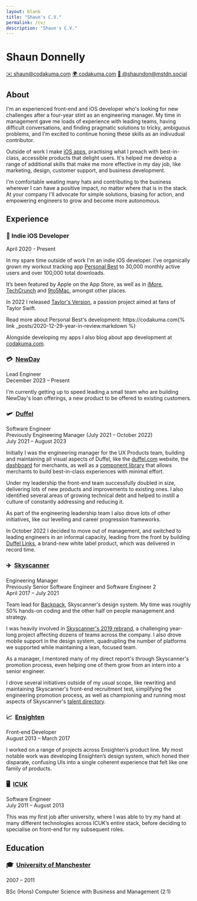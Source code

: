 ```yaml
---
layout: blank
title: "Shaun's C.V."
permalink: /cv/
description: "Shaun's C.V."
---
```


<h1 class="cv-title">Shaun Donnelly</h1>

<section class="cv-links">
  <a class="cv-button" href="mailto:shaun@codakuma.com">✉️&nbsp;shaun@codakuma.com</a>
  <a class="cv-button" href="https://codakuma.com">🌍&nbsp;codakuma.com</a>
  <a class="cv-button screen-only" href="https://mstdn.social/@shaundon">🐘&nbsp;@shaundon@mstdn.social</a>
</section>

## About

I'm an experienced front-end and iOS developer who's looking for new challenges after a four-year stint as an engineering manager. My time in management gave me loads of experience with leading teams, having difficult conversations, and finding pragmatic solutions to tricky, ambiguous problems, and I'm excited to continue honing these skills as an indivudual contributor.

Outside of work I make [iOS apps](/), practising what I preach with best-in-class, accessible products that delight users. It's helped me develop a range of additional skills that make me more effective in my day job, like marketing, design, customer support, and business development.

I'm comfortable weating many hats and contributing to the business wherever I can have a positive impact, no matter where that is in the stack. At your company I'll advocate for simple solutions, biasing for action, and empowering engineers to grow and become more autonomous.

## Experience

### 📱&nbsp;Indie iOS Developer

<div class="cv-date">
    April 2020 - Present
</div>

In my spare time outside of work I'm an indie iOS developer. I've organically grown my workout tracking app [Personal Best](https://getpersonalbest.com) to 30,000 monthly active users and over 100,000 total downloads.

It’s been featured by Apple on the App Store, as well as in [iMore](https://www.imore.com/fitness-companion-personal-best-now-lets-you-share-your-workouts-glorious-technicolor), [TechCrunch](https://techcrunch.com/2020/09/16/ios-14-widgets-you-can-try-today/) and [9to5Mac](https://9to5mac.com/2020/12/27/ios-14-widget-apps/), amongst other places.

In 2022 I released [Taylor's Version](http://taylorsversion.app), a passion project aimed at fans of Taylor Swift.

<p class="print-only">
Read more about Personal Best's development: https://codakuma.com{% link _posts/2020-12-29-year-in-review.markdown %}
</p>

Alongside developing my apps I also blog about app development at [codakuma.com](https://codakuma.com).

### 💳 &nbsp;[NewDay](https://newday.co.uk)

<div class="flex-space-between">
    <div class="cv-role">
        Lead Engineer
    </div>
    <div class="cv-date">
        December 2023 – Present
    </div>
</div>

I'm currently getting up to speed leading a small team who are building NewDay's loan offerings, a new product to be offered to existing customers.

### 🛩 &nbsp;[Duffel](https://duffel.com)

<div class="flex-space-between">
    <div>
        <div class="cv-role">
            Software Engineer
        </div>
        <div class="cv-previous-role">
            Previously Engineering Manager (July 2021 – October 2022)
        </div>
    </div>
    <div class="cv-date">
        July 2021 – August 2023
    </div>
</div>

Initially I was the engineering manager for the UX Products team, building and maintaining all visual aspects of Duffel, like the [duffel.com](https://duffel.com) website, the [dashboard](https://app.duffel.com/join) for merchants, as well as a [component library](https://www.npmjs.com/package/@duffel/components) that allows merchants to build best-in-class experiences with minimal effort.

Under my leadership the front-end team successfully doubled in size, delivering lots of new products and improvements to existing ones. I also identified several areas of growing technical debt and helped to instill a culture of constantly addressing and reducing it.

As part of the engineering leadership team I also drove lots of other initiatives, like our levelling and career progression frameworks.

In October 2022 I decided to move out of management, and switched to leading engineers in an informal capacity, leading from the front by building [Duffel Links](https://duffel.com/links), a brand-new white label product, which was delivered in record time.

### ✈️ &nbsp;[Skyscanner](https://skyscanner.net)

<div class="flex-space-between">
    <div>
        <div class="cv-role">
            Engineering Manager
        </div>
        <div class="cv-previous-role">
            Previously Senior Software Engineer and Software Engineer 2
        </div>
    </div>
    <div class="cv-date">
        April 2017 – July 2021
    </div>
</div>

Team lead for [Backpack](https://backpack.github.io), Skyscanner's design system. My time was roughly 50% hands-on coding and the other half on people management and strategy.

I was heavily involved in [Skyscanner's 2019 rebrand](https://medium.com/@SkyscannerEng/how-we-scaled-our-design-system-to-unleash-skyscanners-new-brand-845a1f501b0b), a challenging year-long project affecting dozens of teams across the company. I also drove mobile support in the design system, quadrupling the number of platforms we supported while maintaining a lean, focused team.

As a manager, I mentored many of my direct report's through Skyscanner's promotion process, even helping one of them grow from an intern into a senior engineer.

I drove several initiatives outside of my usual scope, like rewriting and maintaining Skyscanner's front-end recruitment test, simplifying the engineering promotion process, as well as championing and running most aspects of Skyscanner's [talent directory](https://www.linkedin.com/posts/skyscanner_skyscanner-talent-directory-activity-6698944542705496064-5gRn).

### 📈&nbsp;&nbsp;[Ensighten](https://www.ensighten.com)

<div class="flex-space-between">
    <div class="cv-role">
        Front-end Developer
    </div>
    <div class="cv-date">
        August 2013 – March 2017
    </div>
</div>

I worked on a range of projects across Ensighten’s product line. My most notable work was developing Ensighten’s design system, which honed their disparate, confusing UIs into a single coherent experience that felt like one family of products.

### 🖥️&nbsp;&nbsp;[ICUK](https://www.icuk.net)

<div class="flex-space-between">
    <div class="cv-role">
        Software Engineer
    </div>
    <div class="cv-date">
        July 2011 – August 2013
    </div>
</div>

This was my first job after university, where I was able to try my hand at many different technologies across ICUK’s entire stack, before deciding to specialise on front-end for my subsequent roles.

## Education

### 🎓&nbsp;&nbsp;[University of Manchester](https://www.cs.manchester.ac.uk)

<div class="cv-date">
    2007 – 2011
</div>

BSc (Hons) Computer Science with Business and Management (2:1)
